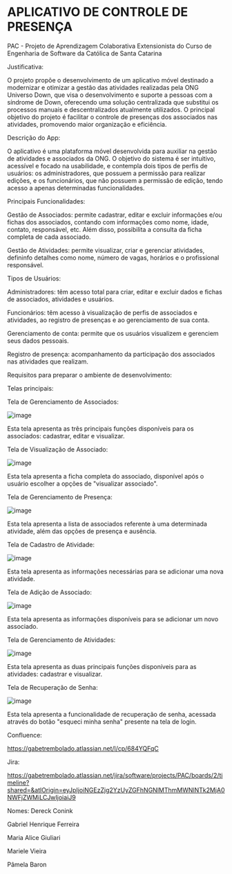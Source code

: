 # APLICATIVO DE CONTROLE DE PRESENÇA
PAC - Projeto de Aprendizagem Colaborativa Extensionista do Curso de Engenharia de Software da Católica de Santa Catarina

Justificativa:

O projeto propõe o desenvolvimento de um aplicativo móvel destinado a modernizar e otimizar a gestão das atividades realizadas pela ONG Universo Down, que visa o desenvolvimento e suporte a pessoas com a síndrome de Down, oferecendo uma solução centralizada que substitui os processos manuais e descentralizados atualmente utilizados. O principal objetivo do projeto é facilitar o controle de presenças dos associados nas atividades, promovendo maior organização e eficiência. 


Descrição do App:

O aplicativo é uma plataforma móvel desenvolvida para auxiliar na gestão de atividades e associados da ONG. O objetivo do sistema é ser intuitivo, acessível e focado na usabilidade, e contempla dois tipos de perfis de usuários: os administradores, que possuem a permissão para realizar edições, e os funcionários, que não possuem a permissão de edição, tendo acesso a apenas determinadas funcionalidades. 

Principais Funcionalidades:

  Gestão de Associados: permite cadastrar, editar e excluir informações e/ou fichas dos associados, contando com informações como nome, idade, contato, responsável, etc. Além disso, possibilita a consulta da ficha completa de cada associado. 
  
  Gestão de Atividades: permite visualizar, criar e gerenciar atividades, defininfo detalhes como nome, número de vagas, horários e o profissional responsável.
  
  Tipos de Usuários:  
  
  Administradores: têm acesso total para criar, editar e excluir dados e fichas de associados, atividades e usuários. 
  
  Funcionários: têm acesso à visualização de perfis de associados e atividades, ao registro de presenças e ao gerenciamento de sua conta. 
    
  Gerenciamento de conta: permite que os usuários visualizem e gerenciem seus dados pessoais. 

  Registro de presença: acompanhamento da participação dos associados nas atividades que realizam. 


Requisitos para preparar o ambiente de desenvolvimento:


Telas principais:

Tela de Gerenciamento de Associados:

![image](https://github.com/user-attachments/assets/37819a1e-809e-45dc-8348-6c9fbbdd6642)

Esta tela apresenta as três principais funções disponíveis para os associados: cadastrar, editar e visualizar.

Tela de Visualização de Associado:

![image](https://github.com/user-attachments/assets/1c49781e-1883-4b88-bd74-f3b60337947b)

Esta tela apresenta a ficha completa do associado, disponível após o usuário escolher a opções de "visualizar associado". 

Tela de Gerenciamento de Presença:

![image](https://github.com/user-attachments/assets/c2c1916b-d3b3-4b09-aca0-e5e632615bc0)

Esta tela apresenta a lista de associados referente à uma determinada atividade, além das opções de presença e ausência. 

Tela de Cadastro de Atividade:

![image](https://github.com/user-attachments/assets/33e5fa35-892a-420a-b19f-467aeda62b3b)

Esta tela apresenta as informações necessárias para se adicionar uma nova atividade. 

Tela de Adição de Associado:

![image](https://github.com/user-attachments/assets/2f554deb-423c-4f79-bb95-af763cc0d830)

Esta tela apresenta as informações disponíveis para se adicionar um novo associado.

Tela de Gerenciamento de Atividades:

![image](https://github.com/user-attachments/assets/6621e214-622a-4df4-8f10-94cafbce0c3a)

Esta tela apresenta as duas principais funções disponíveis para as atividades: cadastrar e visualizar.

Tela de Recuperação de Senha:

![image](https://github.com/user-attachments/assets/05ec988f-14bc-405c-9233-d84a1b4903fb)

Esta tela apresenta a funcionalidade de recuperação de senha, acessada através do botão "esqueci minha senha" presente na tela de login. 


Confluence:

https://gabetrembolado.atlassian.net/l/cp/684YQFqC


Jira:

https://gabetrembolado.atlassian.net/jira/software/projects/PAC/boards/2/timeline?shared=&atlOrigin=eyJpIjoiNGEzZjg2YzUyZGFhNGNlMThmMWNlNTk2MjA0NWFjZWMiLCJwIjoiaiJ9


Nomes:
Dereck Conink

Gabriel Henrique Ferreira

Maria Alice Giuliari

Mariele Vieira

Pâmela Baron
